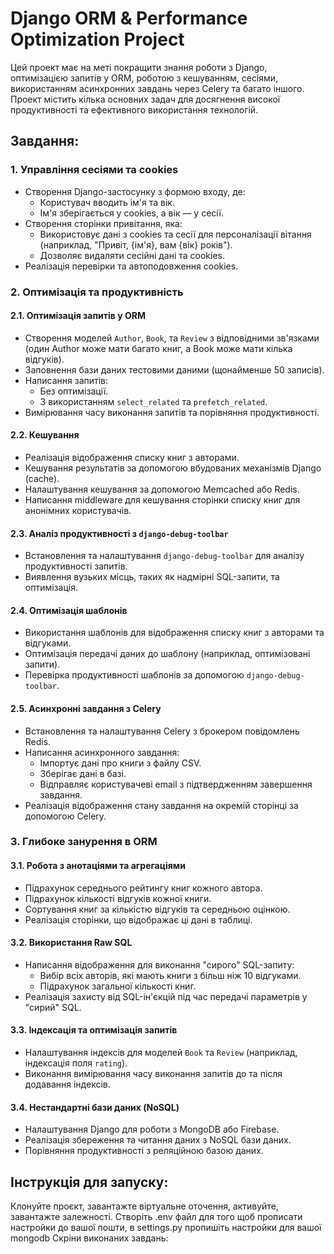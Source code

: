 # Django ORM & Performance Optimization Project

Цей проект має на меті покращити знання роботи з Django, оптимізацією запитів у ORM, роботою з кешуванням, сесіями, використанням асинхронних завдань через Celery та багато іншого. Проект містить кілька основних задач для досягнення високої продуктивності та ефективного використання технологій.

## Завдання:

### 1. Управління сесіями та cookies
- Створення Django-застосунку з формою входу, де:
  - Користувач вводить ім'я та вік.
  - Ім'я зберігається у cookies, а вік — у сесії.
- Створення сторінки привітання, яка:
  - Використовує дані з cookies та сесії для персоналізації вітання (наприклад, "Привіт, {ім'я}, вам {вік} років").
  - Дозволяє видаляти сесійні дані та cookies.
- Реалізація перевірки та автоподовження cookies.

### 2. Оптимізація та продуктивність

#### 2.1. Оптимізація запитів у ORM
- Створення моделей `Author`, `Book`, та `Review` з відповідними зв'язками (один Author може мати багато книг, а Book може мати кілька відгуків).
- Заповнення бази даних тестовими даними (щонайменше 50 записів).
- Написання запитів:
  - Без оптимізації.
  - З використанням `select_related` та `prefetch_related`.
- Вимірювання часу виконання запитів та порівняння продуктивності.

#### 2.2. Кешування
- Реалізація відображення списку книг з авторами.
- Кешування результатів за допомогою вбудованих механізмів Django (cache).
- Налаштування кешування за допомогою Memcached або Redis.
- Написання middleware для кешування сторінки списку книг для анонімних користувачів.

#### 2.3. Аналіз продуктивності з `django-debug-toolbar`
- Встановлення та налаштування `django-debug-toolbar` для аналізу продуктивності запитів.
- Виявлення вузьких місць, таких як надмірні SQL-запити, та оптимізація.

#### 2.4. Оптимізація шаблонів
- Використання шаблонів для відображення списку книг з авторами та відгуками.
- Оптимізація передачі даних до шаблону (наприклад, оптимізовані запити).
- Перевірка продуктивності шаблонів за допомогою `django-debug-toolbar`.

#### 2.5. Асинхронні завдання з Celery
- Встановлення та налаштування Celery з брокером повідомлень Redis.
- Написання асинхронного завдання:
  - Імпортує дані про книги з файлу CSV.
  - Зберігає дані в базі.
  - Відправляє користувачеві email з підтвердженням завершення завдання.
- Реалізація відображення стану завдання на окремій сторінці за допомогою Celery.

### 3. Глибоке занурення в ORM

#### 3.1. Робота з анотаціями та агрегаціями
- Підрахунок середнього рейтингу книг кожного автора.
- Підрахунок кількості відгуків кожної книги.
- Сортування книг за кількістю відгуків та середньою оцінкою.
- Реалізація сторінки, що відображає ці дані в таблиці.

#### 3.2. Використання Raw SQL
- Написання відображення для виконання "сирого" SQL-запиту:
  - Вибір всіх авторів, які мають книги з більш ніж 10 відгуками.
  - Підрахунок загальної кількості книг.
- Реалізація захисту від SQL-ін'єкцій під час передачі параметрів у "сирий" SQL.

#### 3.3. Індексація та оптимізація запитів
- Налаштування індексів для моделей `Book` та `Review` (наприклад, індексація поля `rating`).
- Виконання вимірювання часу виконання запитів до та після додавання індексів.

#### 3.4. Нестандартні бази даних (NoSQL)
- Налаштування Django для роботи з MongoDB або Firebase.
- Реалізація збереження та читання даних з NoSQL бази даних.
- Порівняння продуктивності з реляційною базою даних.

## Інструкція для запуску:

Клонуйте проєкт, завантажте віртуальне оточення, активуйте, завантажте залежності. 
Створіть .env файл для того щоб прописати настройки до вашої пошти, в settings.py пропишіть настройки для вашої mongodb
Скріни виконаних завдань:

  
